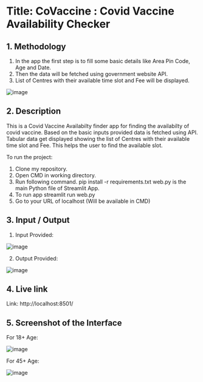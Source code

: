 
# Title: CoVaccine : Covid Vaccine Availability Checker 


## **1. Methodology**
1. In the app the first step is to fill some basic details like Area Pin Code, Age and Date.
2. Then the data will be fetched using government website API.
3. List of Centres with their available time slot and Fee will be displayed.


![image](https://user-images.githubusercontent.com/94836612/208198097-10e2b344-0b0f-4b53-9c22-4610dc048d02.png)

## **2. Description**
This is a Covid Vaccine Availabilty finder app for finding the availabilty of covid vaccine. Based on the basic inputs provided data is fetched using API. Tabular data get displayed showing the list of Centres with their available time slot and Fee. This helps the user to find the available slot.

To run the project:
1. Clone my repository.
2. Open CMD in working directory.
3. Run following command. 
  pip install -r requirements.txt
  web.py is the main Python file of Streamlit App.
4. To run app
   streamlit run web.py
5. Go to your URL of localhost (Will be available in CMD)


## **3. Input / Output**

1. Input Provided: 

 ![image](https://user-images.githubusercontent.com/94836612/208198677-0dfbe81a-1462-46cd-89c4-e0d6fea89564.png)

2. Output Provided:

![image](https://user-images.githubusercontent.com/94836612/208198742-f126cce3-21a5-449b-9b5a-4a56bf3f77da.png)


## **4. Live link**
Link: http://localhost:8501/


## **5. Screenshot of the Interface**

For 18+ Age: 

![image](https://user-images.githubusercontent.com/94836612/208199345-383da674-a577-4c4d-ab55-a7db5bc5ff14.png)

For 45+ Age:

![image](https://user-images.githubusercontent.com/94836612/208199468-8d1cd0e2-0361-42cc-83da-e3e3a960abf6.png)



